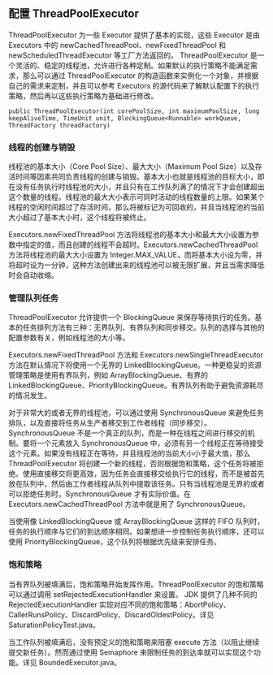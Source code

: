 ## 配置 ThreadPoolExecutor ##

ThreadPoolExecutor 为一些 Executor 提供了基本的实现，这些 Executor 是由 Executors 中的 newCachedThreadPool、newFixedThreadPool 和 newScheduledThreadExecutor 等工厂方法返回的。
ThreadPoolExecutor 是一个灵活的、稳定的线程池，允许进行各种定制。如果默认的执行策略不能满足需求，那么可以通过 ThreadPoolExecutor 的构造函数来实例化一个对象，并根据自己的需求来定制，并且可以参考 Executors 的源代码来了解默认配置下的执行策略，然后再以这些执行策略为基础进行修改。

`public ThreadPoolExecutor(int corePoolSize, int maximumPoolSize, long keepAliveTime,
                           TimeUnit unit, BlockingQueue<Runnable> workQueue, ThreadFactory threadFactory)`

### 线程的创建与销毁

线程池的基本大小（Core Pool Size）、最大大小（Maximum Pool Size）以及存活时间等因素共同负责线程的创建与销毁。基本大小也就是线程池的目标大小，即在没有任务执行时线程池的大小，并且只有在工作队列满了的情况下才会创建超出这个数量的线程。线程池的最大大小表示可同时活动的线程数量的上限。如果某个线程的空闲时间超过了存活时间，那么将被标记为可回收的，并且当线程池的当前大小超过了基本大小时，这个线程将被终止。

Executors.newFixedThreadPool 方法将线程池的基本大小和最大大小设置为参数中指定的值，而且创建的线程不会超时。Executors.newCachedThreadPool 方法将线程池的最大大小设置为 Integer.MAX_VALUE，而将基本大小设为零，并将超时设为一分钟，这种方法创建出来的线程池可以被无限扩展，并且当需求降低时会自动收缩。

### 管理队列任务

ThreadPoolExecutor 允许提供一个 BlockingQueue 来保存等待执行的任务。基本的任务排列方法有三种：无界队列、有界队列和同步移交。队列的选择与其他的配置参数有关，例如线程池的大小等。

Executors.newFixedThreadPool 方法和 Executors.newSingleThreadExecutor 方法在默认情况下将使用一个无界的 LinkedBlockingQueue。一种更稳妥的资源管理策略是使用有界队列，例如 ArrayBlockingQueue、有界的 LinkedBlockingQueue、PriorityBlockingQueue。有界队列有助于避免资源耗尽的情况发生。

对于非常大的或者无界的线程池，可以通过使用 SynchronousQueue 来避免任务排队，以及直接将任务从生产者移交到工作者线程（同步移交）。SynchronousQueue 不是一个真正的队列，而是一种在线程之间进行移交的机制。要将一个元素放入 SynchronousQueue 中，必须有另一个线程正在等待接受这个元素。如果没有线程正在等待，并且线程池的当前大小小于最大值，那么 ThreadPoolExecutor 将创建一个新的线程，否则根据饱和策略，这个任务将被拒绝。使用直接移交将更高效，因为任务会直接移交给执行它的线程，而不是被首先放在队列中，然后由工作者线程从队列中提取该任务。只有当线程池是无界的或者可以拒绝任务时，SynchronousQueue 才有实际价值。在 Executors.newCachedThreadPool 方法中就是用了 SynchronousQueue。

当使用像 LinkedBlockingQueue 或 ArrayBlockingQueue 这样的 FIFO 队列时，任务的执行顺序与它们的到达顺序相同。如果想进一步控制任务执行顺序，还可以使用 PriorityBlockingQueue，这个队列将根据优先级来安排任务。

### 饱和策略

当有界队列被填满后，饱和策略开始发挥作用。ThreadPoolExecutor 的饱和策略可以通过调用 setRejectedExecutionHandler 来设置。
JDK 提供了几种不同的 RejectedExecutionHandler 实现对应不同的饱和策略：AbortPolicy、CallerRunsPolicy、DiscardPolicy、DiscardOldestPolicy。详见 SaturationPolicyTest.java。

当工作队列被填满后，没有预定义的饱和策略来阻塞 execute 方法（以阻止继续提交新任务）。然而通过使用 Semaphore 来限制任务的到达率就可以实现这个功能。详见 BoundedExecutor.java。

